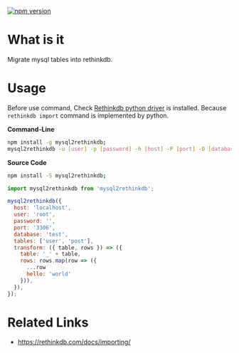 [![npm version](https://badge.fury.io/js/mysql2rethinkdb.svg)](https://badge.fury.io/js/mysql2rethinkdb)

# What is it

Migrate mysql tables into rethinkdb.

# Usage

Before use command, Check [Rethinkdb python driver](http://www.rethinkdb.com/docs/install-drivers/python/) is installed. Because `rethinkdb import` command is implemented by python.

__Command-Line__

```bash
npm install -g mysql2rethinkdb;
mysql2rethinkdb -u [user] -p [password] -h [host] -P [port] -D [database] -t [tables] -w [worker count]
```

__Source Code__

```bash
npm install -S mysql2rethinkdb;
```

```js
import mysql2rethinkdb from 'mysql2rethinkdb';

mysql2rethinkdb({
  host: 'localhost',
  user: 'root',
  password: '',
  port: '3306',
  database: 'test',
  tables: ['user', 'post'],
  transform: ({ table, rows }) => ({
    table: '_' + table,
    rows: rows.map(row => ({
      ...row
      hello: 'world'
    })),
  }),
});
```

# Related Links

- https://rethinkdb.com/docs/importing/
